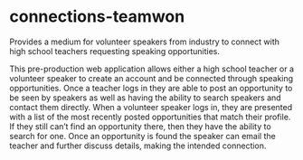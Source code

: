 # connections-teamwon
Provides a medium for volunteer speakers from industry to connect with high school teachers requesting speaking opportunities.

This pre-production web application allows either a high school teacher or a volunteer speaker to create an account and be connected through speaking opportunities. Once a teacher logs in they are able to post an opportunity to be seen by speakers as well as having the ability to search speakers and contact them directly. When a volunteer speaker logs in, they are presented with a list of the most recently posted opportunities that match their profile. If they still can’t find an opportunity there, then they have the ability to search for one. Once an opportunity is found the speaker can email the teacher and further discuss details, making the intended connection.
